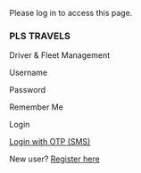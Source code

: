 Please log in to access this page.


### PLS TRAVELS

Driver & Fleet Management

Username

Password

Remember Me

Login


[Login with OTP (SMS)](https://7917f897-6783-43ff-8628-ff4eefebb5ec-00-2i1qladnxhkgn.spock.replit.dev/otp/otp-login)

New user? [Register here](https://7917f897-6783-43ff-8628-ff4eefebb5ec-00-2i1qladnxhkgn.spock.replit.dev/auth/register)